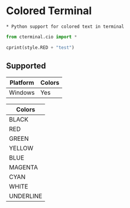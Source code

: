 # Colored Terminal
	* Python support for colored text in terminal

```python
from cterminal.cio import *

cprint(style.RED + "test")
```

## Supported

| Platform      | Colors        |
| ------------- | ------------- |
| Windows		| Yes			|


| Colors        |
| ------------- |
| BLACK      	|
| RED      		|
| GREEN 		|
| YELLOW		|
| BLUE			|
| MAGENTA		|
| CYAN			|
| WHITE			|
| UNDERLINE		|
